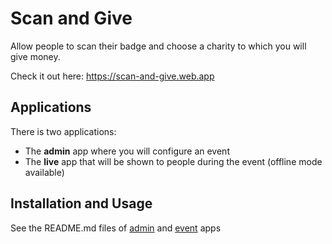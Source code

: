 # Scan and Give

Allow people to scan their badge and choose a charity to which you will give money.

Check it out here: https://scan-and-give.web.app

## Applications

There is two applications:

- The **admin** app where you will configure an event
- The **live** app that will be shown to people during the event (offline mode available)

## Installation and Usage

See the README.md files of [admin](/admin) and [event](/event) apps
